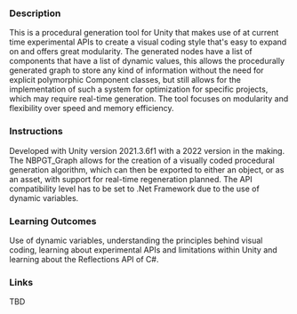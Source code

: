 ### Description

This is a procedural generation tool for Unity that makes use of at current time experimental APIs to create a visual coding style that's easy to expand on and offers great modularity. The generated nodes have a list of components that have a list of dynamic values, this allows the procedurally generated graph to store any kind of information without the need for explicit polymorphic Component classes, but still allows for the implementation of such a system for optimization for specific projects, which may require real-time generation. The tool focuses on modularity and flexibility over speed and memory efficiency.

### Instructions

Developed with Unity version 2021.3.6f1 with a 2022 version in the making. The NBPGT_Graph allows for the creation of a visually coded procedural generation algorithm, which can then be exported to either an object, or as an asset, with support for real-time regeneration planned. The API compatibility level has to be set to .Net Framework due to the use of dynamic variables.

### Learning Outcomes

Use of dynamic variables, understanding the principles behind visual coding, learning about experimental APIs and limitations within Unity and learning about the Reflections API of C#.

### Links

TBD
